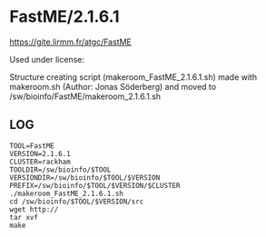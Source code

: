 FastME/2.1.6.1
========================

<https://gite.lirmm.fr/atgc/FastME>

Used under license:


Structure creating script (makeroom_FastME_2.1.6.1.sh) made with makeroom.sh (Author: Jonas Söderberg) and moved to /sw/bioinfo/FastME/makeroom_2.1.6.1.sh

LOG
---

    TOOL=FastME
    VERSION=2.1.6.1
    CLUSTER=rackham
    TOOLDIR=/sw/bioinfo/$TOOL
    VERSIONDIR=/sw/bioinfo/$TOOL/$VERSION
    PREFIX=/sw/bioinfo/$TOOL/$VERSION/$CLUSTER
    ./makeroom_FastME_2.1.6.1.sh
    cd /sw/bioinfo/$TOOL/$VERSION/src
    wget http://
    tar xvf 
    make

